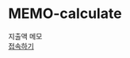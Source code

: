 # MEMO-calculate
지출액 메모<br>
<a href = "https://pipiya2.github.io/salary-caclulate" target = "_blank">접속하기</a>
